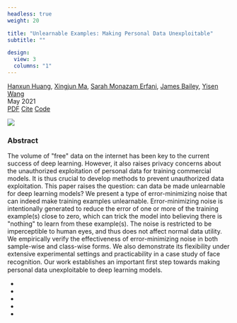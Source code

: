 ```yaml
---
headless: true
weight: 20

title: "Unlearnable Examples: Making Personal Data Unexploitable"
subtitle: ""

design:
  view: 3
  columns: "1"
---
```


<div class="article-metadata">
  <div>
    <span><a href="https://hanxunh.github.io/">Hanxun Huang</a></span>, 
    <span><a href="http://xingjunma.com/">Xingjun Ma</a></span>, 
    <span><a href="https://people.eng.unimelb.edu.au/smonazam/">Sarah Monazam Erfani</a></span>, 
    <span><a href="https://people.eng.unimelb.edu.au/baileyj/">James Bailey</a></span>, 
    <span><a href="https://yisenwang.github.io/">Yisen Wang</a></span>
  </div>
  <span class="article-date">May 2021</span>
</div>

<div class="btn-links mb-3">
  <a class="btn btn-outline-primary btn-page-header" href="https://openreview.net/pdf?id=iAmZUo0DxC0" target="_blank" rel="noopener">PDF</a>
  <a href="#" class="btn btn-outline-primary btn-page-header js-cite-modal" data-filename="https://github.com/HanxunH/Unlearnable-Examples/blob/gh-pages-source/assets/bib/cite.bib">Cite</a>
  <a class="btn btn-outline-primary btn-page-header" href="https://github.com/HanxunH/Unlearnable-Examples" target="_blank" rel="noopener">Code</a>
</div>

<!-- Header image -->
![](https://github.com/HanxunH/Unlearnable-Examples/blob/gh-pages-source/assets/images/header.jpg?raw=true)

### Abstract
The volume of "free" data on the internet has been key to the current success of deep learning. However, it also raises privacy concerns about the unauthorized exploitation of personal data for training commercial models. It is thus crucial to develop methods to prevent unauthorized data exploitation. This paper raises the question: can data be made unlearnable for deep learning models? We present a type of error-minimizing noise that can indeed make training examples unlearnable. Error-minimizing noise is intentionally generated to reduce the error of one or more of the training example(s) close to zero, which can trick the model into believing there is "nothing" to learn from these example(s). The noise is restricted to be imperceptible to human eyes, and thus does not affect normal data utility. We empirically verify the effectiveness of error-minimizing noise in both sample-wise and class-wise forms. We also demonstrate its flexibility under extensive experimental settings and practicability in a case study of face recognition. Our work establishes an important ﬁrst step towards making personal data unexploitable to deep learning models.


<!-- Add more text here -->





<!-- Share Area: DO NOT CHANGE -->
<div class="share-box" aria-hidden="true"><ul class="share"><li><a href="https://twitter.com/intent/tweet?url=https://hanxunh.github.io/Unlearnable-Examples/publication/conference-paper/&amp;text=Unlearnable%20Examples:%20Making%20Personal%20Data%20Unexploitable" target="_blank" rel="noopener" class="share-btn-twitter"><i class="fab fa-twitter"></i></a></li><li><a href="https://www.facebook.com/sharer.php?u=https://hanxunh.github.io/Unlearnable-Examples/publication/conference-paper/&amp;t=Unlearnable%20Examples:%20Making%20Personal%20Data%20Unexploitable" target="_blank" rel="noopener" class="share-btn-facebook"><i class="fab fa-facebook"></i></a></li><li><a href="mailto:?subject=Unlearnable%20Examples:%20Making%20Personal%20Data%20Unexploitable&amp;body=https://hanxunh.github.io/Unlearnable-Examples/publication/conference-paper/" target="_blank" rel="noopener" class="share-btn-email"><i class="fas fa-envelope"></i></a></li><li><a href="https://www.linkedin.com/shareArticle?url=https://hanxunh.github.io/Unlearnable-Examples/publication/conference-paper/&amp;title=Unlearnable%20Examples:%20Making%20Personal%20Data%20Unexploitable" target="_blank" rel="noopener" class="share-btn-linkedin"><i class="fab fa-linkedin-in"></i></a></li><li><a href="whatsapp://send?text=Unlearnable%20Examples:%20Making%20Personal%20Data%20Unexploitable%20https://hanxunh.github.io/Unlearnable-Examples/publication/conference-paper/" target="_blank" rel="noopener" class="share-btn-whatsapp"><i class="fab fa-whatsapp"></i></a></li></ul></div>
